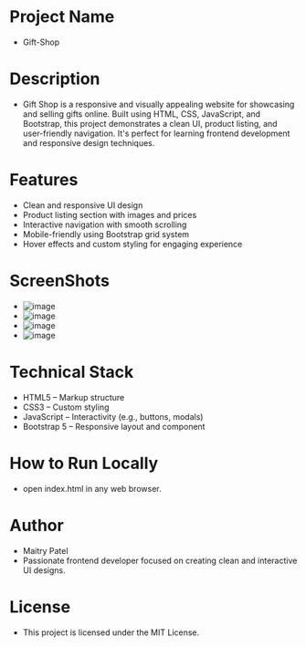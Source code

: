 # Project Name 
- Gift-Shop
# Description
- Gift Shop is a responsive and visually appealing website for showcasing and selling gifts online. Built using HTML, CSS, JavaScript, and Bootstrap, this project demonstrates a clean UI, product listing, and user-friendly navigation. It's perfect for learning frontend development and responsive design techniques.
# Features
- Clean and responsive UI design
- Product listing section with images and prices
- Interactive navigation with smooth scrolling
- Mobile-friendly using Bootstrap grid system
- Hover effects and custom styling for engaging experience
# ScreenShots
- ![image](https://github.com/user-attachments/assets/e7aef3db-8822-4164-bb9f-db11e087e759)
- ![image](https://github.com/user-attachments/assets/b5f42552-2124-483a-9c49-b6d8d3d02fa3)
- ![image](https://github.com/user-attachments/assets/5e132e07-7b43-40e1-815d-32fda6a53773)
- ![image](https://github.com/user-attachments/assets/fd793cdc-750a-4d9c-a1db-fffbed5f068e)
# Technical Stack
-  HTML5 – Markup structure  
- CSS3 – Custom styling  
- JavaScript – Interactivity (e.g., buttons, modals)  
- Bootstrap 5 – Responsive layout and component
# How to Run Locally
- open index.html in any web browser.
# Author
- Maitry Patel
- Passionate frontend developer focused on creating clean and interactive UI designs.
# License
- This project is licensed under the MIT License.

